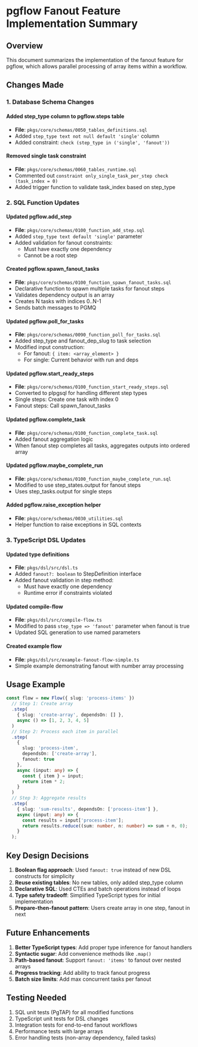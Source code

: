 # pgflow Fanout Feature Implementation Summary

## Overview
This document summarizes the implementation of the fanout feature for pgflow, which allows parallel processing of array items within a workflow.

## Changes Made

### 1. Database Schema Changes

#### Added step_type column to pgflow.steps table
- **File**: `pkgs/core/schemas/0050_tables_definitions.sql`
- Added `step_type text not null default 'single'` column
- Added constraint: `check (step_type in ('single', 'fanout'))`

#### Removed single task constraint
- **File**: `pkgs/core/schemas/0060_tables_runtime.sql`
- Commented out `constraint only_single_task_per_step check (task_index = 0)`
- Added trigger function to validate task_index based on step_type

### 2. SQL Function Updates

#### Updated pgflow.add_step
- **File**: `pkgs/core/schemas/0100_function_add_step.sql`
- Added `step_type text default 'single'` parameter
- Added validation for fanout constraints:
  - Must have exactly one dependency
  - Cannot be a root step

#### Created pgflow.spawn_fanout_tasks
- **File**: `pkgs/core/schemas/0100_function_spawn_fanout_tasks.sql`
- Declarative function to spawn multiple tasks for fanout steps
- Validates dependency output is an array
- Creates N tasks with indices 0..N-1
- Sends batch messages to PGMQ

#### Updated pgflow.poll_for_tasks
- **File**: `pkgs/core/schemas/0090_function_poll_for_tasks.sql`
- Added step_type and fanout_dep_slug to task selection
- Modified input construction:
  - For fanout: `{ item: <array_element> }`
  - For single: Current behavior with run and deps

#### Updated pgflow.start_ready_steps
- **File**: `pkgs/core/schemas/0100_function_start_ready_steps.sql`
- Converted to plpgsql for handling different step types
- Single steps: Create one task with index 0
- Fanout steps: Call spawn_fanout_tasks

#### Updated pgflow.complete_task
- **File**: `pkgs/core/schemas/0100_function_complete_task.sql`
- Added fanout aggregation logic
- When fanout step completes all tasks, aggregates outputs into ordered array

#### Updated pgflow.maybe_complete_run
- **File**: `pkgs/core/schemas/0100_function_maybe_complete_run.sql`
- Modified to use step_states.output for fanout steps
- Uses step_tasks.output for single steps

#### Added pgflow.raise_exception helper
- **File**: `pkgs/core/schemas/0030_utilities.sql`
- Helper function to raise exceptions in SQL contexts

### 3. TypeScript DSL Updates

#### Updated type definitions
- **File**: `pkgs/dsl/src/dsl.ts`
- Added `fanout?: boolean` to StepDefinition interface
- Added fanout validation in step method:
  - Must have exactly one dependency
  - Runtime error if constraints violated

#### Updated compile-flow
- **File**: `pkgs/dsl/src/compile-flow.ts`
- Modified to pass `step_type => 'fanout'` parameter when fanout is true
- Updated SQL generation to use named parameters

#### Created example flow
- **File**: `pkgs/dsl/src/example-fanout-flow-simple.ts`
- Simple example demonstrating fanout with number array processing

## Usage Example

```typescript
const flow = new Flow({ slug: 'process-items' })
  // Step 1: Create array
  .step(
    { slug: 'create-array', dependsOn: [] },
    async () => [1, 2, 3, 4, 5]
  )
  // Step 2: Process each item in parallel
  .step(
    { 
      slug: 'process-item', 
      dependsOn: ['create-array'], 
      fanout: true 
    },
    async (input: any) => {
      const { item } = input;
      return item * 2;
    }
  )
  // Step 3: Aggregate results
  .step(
    { slug: 'sum-results', dependsOn: ['process-item'] },
    async (input: any) => {
      const results = input['process-item'];
      return results.reduce((sum: number, n: number) => sum + n, 0);
    }
  );
```

## Key Design Decisions

1. **Boolean flag approach**: Used `fanout: true` instead of new DSL constructs for simplicity
2. **Reuse existing tables**: No new tables, only added step_type column
3. **Declarative SQL**: Used CTEs and batch operations instead of loops
4. **Type safety tradeoff**: Simplified TypeScript types for initial implementation
5. **Prepare-then-fanout pattern**: Users create array in one step, fanout in next

## Future Enhancements

1. **Better TypeScript types**: Add proper type inference for fanout handlers
2. **Syntactic sugar**: Add convenience methods like `.map()`
3. **Path-based fanout**: Support `fanout: 'items'` to fanout over nested arrays
4. **Progress tracking**: Add ability to track fanout progress
5. **Batch size limits**: Add max concurrent tasks per fanout

## Testing Needed

1. SQL unit tests (PgTAP) for all modified functions
2. TypeScript unit tests for DSL changes
3. Integration tests for end-to-end fanout workflows
4. Performance tests with large arrays
5. Error handling tests (non-array dependency, failed tasks)
